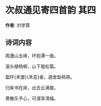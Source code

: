 # 次叔通见寄四首韵  其四

**作者**: 刘学箕

## 诗词内容

周遭山五峰，环抱潭一曲。

溪头植杨柳，山下栽松菊。

盈阡{禾罢}{禾亚}香，遶舍梨柿熟。

归来书在床，出去云满屋。

萧散乐予心，可谓享清福。

